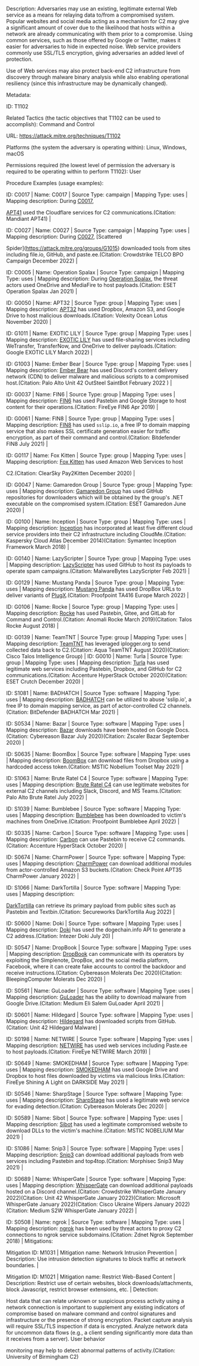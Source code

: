 Description: Adversaries may use an existing, legitimate external Web service as a means for relaying data to/from a compromised system. Popular websites and social media acting as a mechanism for C2 may give a significant amount of cover due to the likelihood that hosts within a network are already communicating with them prior to a compromise. Using common services, such as those offered by Google or Twitter, makes it easier for adversaries to hide in expected noise. Web service providers commonly use SSL/TLS encryption, giving adversaries an added level of protection.

Use of Web services may also protect back-end C2 infrastructure from discovery through malware binary analysis while also enabling operational resiliency (since this infrastructure may be dynamically changed).

Metadata:

ID: T1102

Related Tactics (the tactic objectives that T1102 can be used to accomplish): Command and Control

URL: https://attack.mitre.org/techniques/T1102

Platforms (the system the adversary is operating within): Linux, Windows, macOS

Permissions required (the lowest level of permission the adversary is required to be operating within to perform T1102): User

Procedure Examples (usage examples):

ID: C0017 | Name: C0017 | Source Type: campaign | Mapping Type: uses | Mapping description: During [C0017](https://attack.mitre.org/campaigns/C0017),

[APT41](https://attack.mitre.org/groups/G0096) used the Cloudflare services for C2 communications.(Citation: Mandiant APT41) |

ID: C0027 | Name: C0027 | Source Type: campaign | Mapping Type: uses | Mapping description: During [C0027](https://attack.mitre.org/campaigns/C0027), [Scattered

Spider](https://attack.mitre.org/groups/G1015) downloaded tools from sites including file.io, GitHub, and paste.ee.(Citation: Crowdstrike TELCO BPO Campaign December 2022) |

ID: C0005 | Name: Operation Spalax | Source Type: campaign | Mapping Type: uses | Mapping description: During [Operation Spalax](https://attack.mitre.org/campaigns/C0005), the threat actors used OneDrive and MediaFire to host payloads.(Citation: ESET Operation Spalax Jan 2021) |

ID: G0050 | Name: APT32 | Source Type: group | Mapping Type: uses | Mapping description: [APT32](https://attack.mitre.org/groups/G0050) has used Dropbox, Amazon S3, and Google Drive to host malicious downloads.(Citation: Volexity Ocean Lotus November 2020) |

ID: G1011 | Name: EXOTIC LILY | Source Type: group | Mapping Type: uses | Mapping description: [EXOTIC LILY](https://attack.mitre.org/groups/G1011) has used file-sharing services including WeTransfer, TransferNow, and OneDrive to deliver payloads.(Citation: Google EXOTIC LILY March 2022) |

ID: G1003 | Name: Ember Bear | Source Type: group | Mapping Type: uses | Mapping description: [Ember Bear](https://attack.mitre.org/groups/G1003) has used Discord's content delivery network (CDN) to deliver malware and malicious scripts to a compromised host.(Citation: Palo Alto Unit 42 OutSteel SaintBot February 2022 ) |

ID: G0037 | Name: FIN6 | Source Type: group | Mapping Type: uses | Mapping description: [FIN6](https://attack.mitre.org/groups/G0037) has used Pastebin and Google Storage to host content for their operations.(Citation: FireEye FIN6 Apr 2019) |

ID: G0061 | Name: FIN8 | Source Type: group | Mapping Type: uses | Mapping description: [FIN8](https://attack.mitre.org/groups/G0061) has used <code>sslip.io</code>, a free IP to domain mapping service that also makes SSL certificate generation easier for traffic encryption, as part of their command and control.(Citation: Bitdefender FIN8 July 2021) |

ID: G0117 | Name: Fox Kitten | Source Type: group | Mapping Type: uses | Mapping description: [Fox Kitten](https://attack.mitre.org/groups/G0117) has used Amazon Web Services to host

C2.(Citation: ClearSky Pay2Kitten December 2020) |

ID: G0047 | Name: Gamaredon Group | Source Type: group | Mapping Type: uses | Mapping description: [Gamaredon Group](https://attack.mitre.org/groups/G0047) has used GitHub repositories for downloaders which will be obtained by the group's .NET executable on the compromised system.(Citation: ESET Gamaredon June 2020) |

ID: G0100 | Name: Inception | Source Type: group | Mapping Type: uses | Mapping description: [Inception](https://attack.mitre.org/groups/G0100) has incorporated at least five different cloud service providers into their C2 infrastructure including CloudMe.(Citation: Kaspersky Cloud Atlas December 2014)(Citation: Symantec Inception Framework March 2018) |

ID: G0140 | Name: LazyScripter | Source Type: group | Mapping Type: uses | Mapping description: [LazyScripter](https://attack.mitre.org/groups/G0140) has used GitHub to host its payloads to operate spam campaigns.(Citation: MalwareBytes LazyScripter Feb 2021) |

ID: G0129 | Name: Mustang Panda | Source Type: group | Mapping Type: uses | Mapping description: [Mustang Panda](https://attack.mitre.org/groups/G0129) has used DropBox URLs to deliver variants of [PlugX](https://attack.mitre.org/software/S0013).(Citation: Proofpoint TA416 Europe March 2022) |

ID: G0106 | Name: Rocke | Source Type: group | Mapping Type: uses | Mapping description: [Rocke](https://attack.mitre.org/groups/G0106) has used Pastebin, Gitee, and GitLab for Command and Control.(Citation: Anomali Rocke March 2019)(Citation: Talos Rocke August 2018) |

ID: G0139 | Name: TeamTNT | Source Type: group | Mapping Type: uses | Mapping description: [TeamTNT](https://attack.mitre.org/groups/G0139) has leveraged iplogger.org to send collected data back to C2.(Citation: Aqua TeamTNT August 2020)(Citation: Cisco Talos Intelligence Group) | ID: G0010 | Name: Turla | Source Type: group | Mapping Type: uses | Mapping description: [Turla](https://attack.mitre.org/groups/G0010) has used legitimate web services including Pastebin, Dropbox, and GitHub for C2 communications.(Citation: Accenture HyperStack October 2020)(Citation: ESET Crutch December 2020) |

ID: S1081 | Name: BADHATCH | Source Type: software | Mapping Type: uses | Mapping description: [BADHATCH](https://attack.mitre.org/software/S1081) can be utilized to abuse 'sslip.io', a free IP to domain mapping service, as part of actor-controlled C2 channels.(Citation: BitDefender BADHATCH Mar 2021) |

ID: S0534 | Name: Bazar | Source Type: software | Mapping Type: uses | Mapping description: [Bazar](https://attack.mitre.org/software/S0534) downloads have been hosted on Google Docs.(Citation: Cybereason Bazar July 2020)(Citation: Zscaler Bazar September 2020) |

ID: S0635 | Name: BoomBox | Source Type: software | Mapping Type: uses | Mapping description: [BoomBox](https://attack.mitre.org/software/S0635) can download files from Dropbox using a hardcoded access token.(Citation: MSTIC Nobelium Toolset May 2021) |

ID: S1063 | Name: Brute Ratel C4 | Source Type: software | Mapping Type: uses | Mapping description: [Brute Ratel C4](https://attack.mitre.org/software/S1063) can use legitimate websites for external C2 channels including Slack, Discord, and MS Teams.(Citation: Palo Alto Brute Ratel July 2022) |

ID: S1039 | Name: Bumblebee | Source Type: software | Mapping Type: uses | Mapping description: [Bumblebee](https://attack.mitre.org/software/S1039) has been downloaded to victim's machines from OneDrive.(Citation: Proofpoint Bumblebee April 2022) |

ID: S0335 | Name: Carbon | Source Type: software | Mapping Type: uses | Mapping description: [Carbon](https://attack.mitre.org/software/S0335) can use Pastebin to receive C2 commands.(Citation: Accenture HyperStack October 2020) |

ID: S0674 | Name: CharmPower | Source Type: software | Mapping Type: uses | Mapping description: [CharmPower](https://attack.mitre.org/software/S0674) can download additional modules from actor-controlled Amazon S3 buckets.(Citation: Check Point APT35 CharmPower January 2022) |

ID: S1066 | Name: DarkTortilla | Source Type: software | Mapping Type: uses | Mapping description:

[DarkTortilla](https://attack.mitre.org/software/S1066) can retrieve its primary payload from public sites such as Pastebin and Textbin.(Citation: Secureworks DarkTortilla Aug 2022) |

ID: S0600 | Name: Doki | Source Type: software | Mapping Type: uses | Mapping description: [Doki](https://attack.mitre.org/software/S0600) has used the dogechain.info API to generate a C2 address.(Citation: Intezer Doki July 20) |

ID: S0547 | Name: DropBook | Source Type: software | Mapping Type: uses | Mapping description: [DropBook](https://attack.mitre.org/software/S0547) can communicate with its operators by exploiting the Simplenote, DropBox, and the social media platform, Facebook, where it can create fake accounts to control the backdoor and receive instructions.(Citation: Cybereason Molerats Dec 2020)(Citation: BleepingComputer Molerats Dec 2020) |

ID: S0561 | Name: GuLoader | Source Type: software | Mapping Type: uses | Mapping description: [GuLoader](https://attack.mitre.org/software/S0561) has the ability to download malware from Google Drive.(Citation: Medium Eli Salem GuLoader April 2021) |

ID: S0601 | Name: Hildegard | Source Type: software | Mapping Type: uses | Mapping description: [Hildegard](https://attack.mitre.org/software/S0601) has downloaded scripts from GitHub.(Citation: Unit 42 Hildegard Malware) |

ID: S0198 | Name: NETWIRE | Source Type: software | Mapping Type: uses | Mapping description: [NETWIRE](https://attack.mitre.org/software/S0198) has used web services including Paste.ee to host payloads.(Citation: FireEye NETWIRE March 2019) |

ID: S0649 | Name: SMOKEDHAM | Source Type: software | Mapping Type: uses | Mapping description: [SMOKEDHAM](https://attack.mitre.org/software/S0649) has used Google Drive and Dropbox to host files downloaded by victims via malicious links.(Citation: FireEye Shining A Light on DARKSIDE May 2021) |

ID: S0546 | Name: SharpStage | Source Type: software | Mapping Type: uses | Mapping description: [SharpStage](https://attack.mitre.org/software/S0546) has used a legitimate web service for evading detection.(Citation: Cybereason Molerats Dec 2020) |

ID: S0589 | Name: Sibot | Source Type: software | Mapping Type: uses | Mapping description: [Sibot](https://attack.mitre.org/software/S0589) has used a legitimate compromised website to download DLLs to the victim's machine.(Citation: MSTIC NOBELIUM Mar 2021) |

ID: S1086 | Name: Snip3 | Source Type: software | Mapping Type: uses | Mapping description: [Snip3](https://attack.mitre.org/software/S1086) can download additional payloads from web services including Pastebin and top4top.(Citation: Morphisec Snip3 May 2021) |

ID: S0689 | Name: WhisperGate | Source Type: software | Mapping Type: uses | Mapping description: [WhisperGate](https://attack.mitre.org/software/S0689) can download additional payloads hosted on a Discord channel.(Citation: Crowdstrike WhisperGate January 2022)(Citation: Unit 42 WhisperGate January 2022)(Citation: Microsoft WhisperGate January 2022)(Citation: Cisco Ukraine Wipers January 2022)(Citation: Medium S2W WhisperGate January 2022) |

ID: S0508 | Name: ngrok | Source Type: software | Mapping Type: uses | Mapping description: [ngrok](https://attack.mitre.org/software/S0508) has been used by threat actors to proxy C2 connections to ngrok service subdomains.(Citation: Zdnet Ngrok September 2018) | Mitigations:

Mitigation ID: M1031 | Mitigation name: Network Intrusion Prevention | Description: Use intrusion detection signatures to block traffic at network boundaries. |

Mitigation ID: M1021 | Mitigation name: Restrict Web-Based Content | Description: Restrict use of certain websites, block downloads/attachments, block Javascript, restrict browser extensions, etc. | Detection:

Host data that can relate unknown or suspicious process activity using a network connection is important to supplement any existing indicators of compromise based on malware command and control signatures and infrastructure or the presence of strong encryption. Packet capture analysis will require SSL/TLS inspection if data is encrypted. Analyze network data for uncommon data flows (e.g., a client sending significantly more data than it receives from a server). User behavior

monitoring may help to detect abnormal patterns of activity.(Citation: University of Birmingham C2)